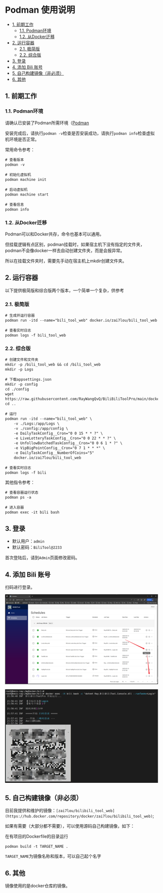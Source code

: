 # Podman 使用说明
<!-- TOC depthFrom:2 -->

- [1. 前期工作](#1-前期工作)
    - [1.1. Podman环境](#11-podman环境)
    - [1.2. 从Docker迁移](#12-从docker迁移)
- [2. 运行容器](#2-运行容器)
    - [2.1. 极简版](#21-极简版)
    - [2.2. 综合版](#22-综合版)
- [3. 登录](#3-登录)
- [4. 添加 Bili 账号](#4-添加-bili-账号)
- [5. 自己构建镜像（非必须）](#5-自己构建镜像非必须)
- [6. 其他](#6-其他)

<!-- /TOC -->

## 1. 前期工作

### 1.1. Podman环境

请确认已安装了Podman所需环境（[Podman](https://podman.io/)

安装完成后，请执行`podman -v`检查是否安装成功，请执行`podman info`检查虚拟机环境是否正常。

常用命令参考：

```
# 查看版本
podman -v

# 初始化虚拟机
podman machine init

# 启动虚拟机
podman machine start

# 查看信息
podman info
```

### 1.2. 从Docker迁移

Podman可以和Docker共存，命令也基本可以通用。

但挂载逻辑有点区别，podman挂载时，如果宿主机下没有指定的文件夹，podman不会像docker一样去自动创建文件夹，而是会报异常。

所以在挂载文件夹时，需要先手动在宿主机上mkdir创建文件夹。

## 2. 运行容器

以下提供极简版和综合版两个版本，一个简单一个复杂，供参考

### 2.1. 极简版

```
# 生成并运行容器
podman run -itd --name="bili_tool_web" docker.io/zai7lou/bili_tool_web

# 查看实时日志
podman logs -f bili_tool_web
```

### 2.2. 综合版

```
# 创建文件和文件夹
mkdir -p /bili_tool_web && cd /bili_tool_web
mkdir -p Logs

# 下载appsettings.json
mkdir -p config
cd ./config
wget https://raw.githubusercontent.com/RayWangQvQ/BiliBiliToolPro/main/docker/sample/config/cookies.json
cd ..

# 运行
podman run -itd --name="bili_tool_web" \
    -v ./Logs:/app/Logs \
    -v ./config:/app/config \
    -e DailyTaskConfig__Cron="0 0 15 * * ?" \
    -e LiveLotteryTaskConfig__Cron="0 0 22 * * ?" \
    -e UnfollowBatchedTaskConfig__Cron="0 0 6 1 * ?" \
    -e VipBigPointConfig__Cron="0 7 1 * * *" \
    -e DailyTaskConfig__NumberOfCoins="5"
    docker.io/zai7lou/bili_tool_web

# 查看实时日志
podman logs -f bili
```

其他指令参考：

```
# 查看容器运行状态
podman ps -a

# 进入容器
podman exec -it bili bash
```

## 3. 登录

- 默认用户：`admin`
- 默认密码：`BiliTool@2233`

首次登陆后，请到`Admin`页面修改密码。

## 4. 添加 Bili 账号

扫码进行登录。

![trigger](../docs/imgs/web-trigger-login.png)

![login](../docs/imgs/docker-login.png)

## 5. 自己构建镜像（非必须）

目前我提供和维护的镜像：`[zai7lou/bilibili_tool_web](https://hub.docker.com/repository/docker/zai7lou/bilibili_tool_web)`;

如果有需要（大部分都不需要），可以使用源码自己构建镜像，如下：

在有项目的Dockerfile的目录运行

`podman build -t TARGET_NAME .`

 `TARGET_NAME`为镜像名称和版本，可以自己起个名字

## 6. 其他

镜像使用的是docker仓库的镜像。
